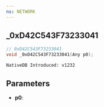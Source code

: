 ```yaml
---
ns: NETWORK
---
```

## _0xD42C543F73233041

```c
// 0xD42C543F73233041
void _0xD42C543F73233041(Any p0);
```

```
NativeDB Introduced: v1232
```

## Parameters
* **p0**:
